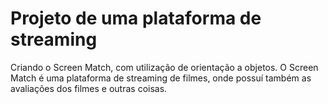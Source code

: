 <h1>Projeto de uma plataforma de streaming</h1>
<p>Criando o Screen Match, com utilização de orientação a objetos. O Screen Match é uma plataforma de streaming de filmes, onde possuí também as avaliações dos filmes e outras coisas.</p>
